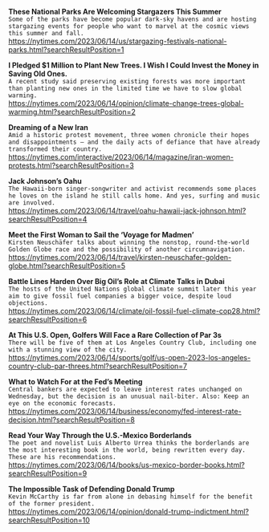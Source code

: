 **These National Parks Are Welcoming Stargazers This Summer**\
`Some of the parks have become popular dark-sky havens and are hosting stargazing events for people who want to marvel at the cosmic views this summer and fall.`\
https://nytimes.com/2023/06/14/us/stargazing-festivals-national-parks.html?searchResultPosition=1

**I Pledged $1 Million to Plant New Trees. I Wish I Could Invest the Money in Saving Old Ones.**\
`A recent study said preserving existing forests was more important than planting new ones in the limited time we have to slow global warming.`\
https://nytimes.com/2023/06/14/opinion/climate-change-trees-global-warming.html?searchResultPosition=2

**Dreaming of a New Iran**\
`Amid a historic protest movement, three women chronicle their hopes and disappointments — and the daily acts of defiance that have already transformed their country.`\
https://nytimes.com/interactive/2023/06/14/magazine/iran-women-protests.html?searchResultPosition=3

**Jack Johnson’s Oahu**\
`The Hawaii-born singer-songwriter and activist recommends some places he loves on the island he still calls home. And yes, surfing and music are involved.`\
https://nytimes.com/2023/06/14/travel/oahu-hawaii-jack-johnson.html?searchResultPosition=4

**Meet the First Woman to Sail the ‘Voyage for Madmen’**\
`Kirsten Neuschäfer talks about winning the nonstop, round-the-world Golden Globe race and the possibility of another circumnavigation.`\
https://nytimes.com/2023/06/14/travel/kirsten-neuschafer-golden-globe.html?searchResultPosition=5

**Battle Lines Harden Over Big Oil’s Role at Climate Talks in Dubai**\
`The hosts of the United Nations global climate summit later this year aim to give fossil fuel companies a bigger voice, despite loud objections.`\
https://nytimes.com/2023/06/14/climate/oil-fossil-fuel-climate-cop28.html?searchResultPosition=6

**At This U.S. Open, Golfers Will Face a Rare Collection of Par 3s**\
`There will be five of them at Los Angeles Country Club, including one with a stunning view of the city.`\
https://nytimes.com/2023/06/14/sports/golf/us-open-2023-los-angeles-country-club-par-threes.html?searchResultPosition=7

**What to Watch For at the Fed’s Meeting**\
`Central bankers are expected to leave interest rates unchanged on Wednesday, but the decision is an unusual nail-biter. Also: Keep an eye on the economic forecasts.`\
https://nytimes.com/2023/06/14/business/economy/fed-interest-rate-decision.html?searchResultPosition=8

**Read Your Way Through the U.S.-Mexico Borderlands**\
`The poet and novelist Luis Alberto Urrea thinks the borderlands are the most interesting book in the world, being rewritten every day. These are his recommendations.`\
https://nytimes.com/2023/06/14/books/us-mexico-border-books.html?searchResultPosition=9

**The Impossible Task of Defending Donald Trump**\
`Kevin McCarthy is far from alone in debasing himself for the benefit of the former president.`\
https://nytimes.com/2023/06/14/opinion/donald-trump-indictment.html?searchResultPosition=10

